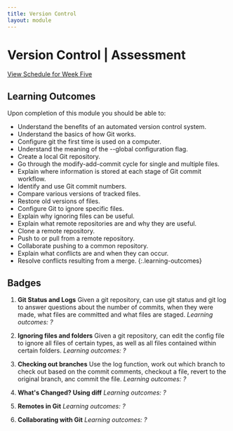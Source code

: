 ```yaml
---
title: Version Control
layout: module
---
```


# Version Control | Assessment
[View Schedule for Week Five](index.html)



## Learning Outcomes

Upon completion of this module you should be able to:

- Understand the benefits of an automated version control system.
- Understand the basics of how Git works.
- Configure git the first time is used on a computer.
- Understand the meaning of the --global configuration flag.
- Create a local Git repository.
- Go through the modify-add-commit cycle for single and multiple files.
- Explain where information is stored at each stage of Git commit workflow.
- Identify and use Git commit numbers.
- Compare various versions of tracked files.
- Restore old versions of files.
- Configure Git to ignore specific files.
- Explain why ignoring files can be useful.
- Explain what remote repositories are and why they are useful.
- Clone a remote repository.
- Push to or pull from a remote repository.
- Collaborate pushing to a common repository.
- Explain what conflicts are and when they can occur.
- Resolve conflicts resulting from a merge.
{:.learning-outcomes}



## Badges

1. **Git Status and Logs**
Given a git repository, can use git status and git log to answer questions about the number of commits, when they were made, what files are committed and what files are staged. 
_Learning outcomes: ?_

2. **Ignoring files and folders**
Given a git repository, can edit the config file to ignore all files of certain types, as well as all files contained within certain folders.
_Learning outcomes: ?_

3. **Checking out branches**
Use the log function, work out which branch to check out based on the commit comments, checkout a file, revert to the original branch, anc commit the file.
_Learning outcomes: ?_

4. **What's Changed? Using diff**
_Learning outcomes: ?_

5. **Remotes in Git**
_Learning outcomes: ?_

6. **Collaborating with Git**
_Learning outcomes: ?_